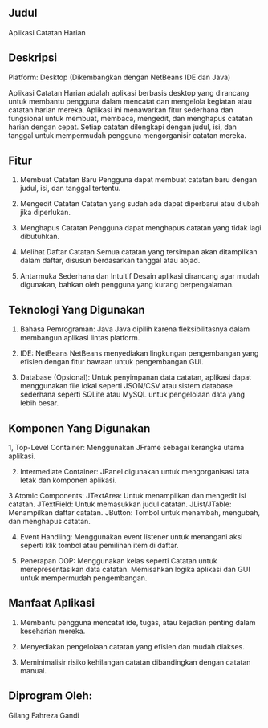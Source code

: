 
## Judul

Aplikasi Catatan Harian
## Deskripsi

Platform: Desktop (Dikembangkan dengan NetBeans IDE dan Java)

Aplikasi Catatan Harian adalah aplikasi berbasis desktop yang dirancang untuk membantu pengguna dalam mencatat dan mengelola kegiatan atau catatan harian mereka. Aplikasi ini menawarkan fitur sederhana dan fungsional untuk membuat, membaca, mengedit, dan menghapus catatan harian dengan cepat. Setiap catatan dilengkapi dengan judul, isi, dan tanggal untuk mempermudah pengguna mengorganisir catatan mereka.


## Fitur

1. Membuat Catatan Baru
Pengguna dapat membuat catatan baru dengan judul, isi, dan tanggal tertentu.

2. Mengedit Catatan
Catatan yang sudah ada dapat diperbarui atau diubah jika diperlukan.

3. Menghapus Catatan
Pengguna dapat menghapus catatan yang tidak lagi dibutuhkan.

4. Melihat Daftar Catatan
Semua catatan yang tersimpan akan ditampilkan dalam daftar, disusun berdasarkan tanggal atau abjad.

5. Antarmuka Sederhana dan Intuitif
Desain aplikasi dirancang agar mudah digunakan, bahkan oleh pengguna yang kurang berpengalaman.
## Teknologi Yang Digunakan

1. Bahasa Pemrograman: Java
Java dipilih karena fleksibilitasnya dalam membangun aplikasi lintas platform.

2. IDE: NetBeans
NetBeans menyediakan lingkungan pengembangan yang efisien dengan fitur bawaan untuk pengembangan GUI.

3. Database (Opsional):
Untuk penyimpanan data catatan, aplikasi dapat menggunakan file lokal seperti JSON/CSV atau sistem database sederhana seperti SQLite atau MySQL untuk pengelolaan data yang lebih besar.
## Komponen Yang Digunakan

1, Top-Level Container:
Menggunakan JFrame sebagai kerangka utama aplikasi.

2. Intermediate Container:
JPanel digunakan untuk mengorganisasi tata letak dan komponen aplikasi.

3 Atomic Components:
JTextArea: Untuk menampilkan dan mengedit isi catatan.
JTextField: Untuk memasukkan judul catatan.
JList/JTable: Menampilkan daftar catatan.
JButton: Tombol untuk menambah, mengubah, dan menghapus catatan.

4. Event Handling:
Menggunakan event listener untuk menangani aksi seperti klik tombol atau pemilihan item di daftar.

5. Penerapan OOP:
Menggunakan kelas seperti Catatan untuk merepresentasikan data catatan.
Memisahkan logika aplikasi dan GUI untuk mempermudah pengembangan.
##  Manfaat Aplikasi

1. Membantu pengguna mencatat ide, tugas, atau kejadian penting dalam keseharian mereka.

2. Menyediakan pengelolaan catatan yang efisien dan mudah diakses.

3. Meminimalisir risiko kehilangan catatan dibandingkan dengan catatan manual.

## Diprogram Oleh:

Gilang Fahreza Gandi